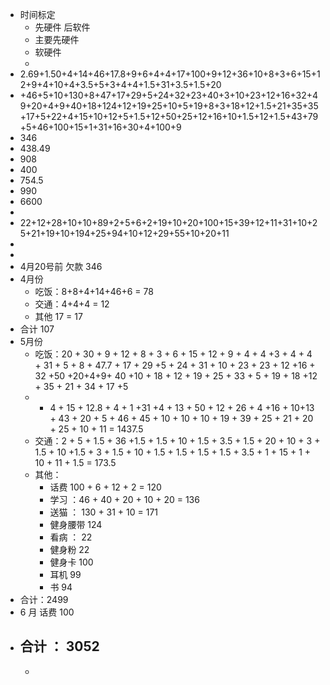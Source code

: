 - 时间标定
	- 先硬件 后软件
	- 主要先硬件
	- 软硬件
	-
- 2.69+1.50+4+14+46+17.8+9+6+4+4+17+100+9+12+36+10+8+3+6+15+12+9+4+10+4+3.5+5+3+4+4+1.5+31+3.5+1.5+20
- +46+5+10+130+8+47+17+29+5+24+32+23+40+3+10+23+12+16+32+49+20+4+9+40+18+124+12+19+25+10+5+19+8+3+18+12+1.5+21+35+35+17+5+22+4+15+10+12+5+1.5+12+50+25+12+16+10+1.5+12+1.5+43+79+5+46+100+15+1+31+16+30+4+100+9
- 346
- 438.49
- 908
- 400
- 754.5
- 990
- 6600
-
- 22+12+28+10+10+89+2+5+6+2+19+10+20+100+15+39+12+11+31+10+25+21+19+10+194+25+94+10+12+29+55+10+20+11
-
-
- 4月20号前 欠款 346
- 4月份
	- 吃饭：8+8+4+14+46+6 = 78
	- 交通：4+4+4 = 12
	- 其他 17 = 17
- 合计 107
- 5月份
	- 吃饭：20 + 30 + 9 + 12 + 8  + 3  + 6 + 15 + 12 + 9 + 4 + 4 +3 + 4 + 4 + 31 + 5 + 8 + 47.7 + 17 + 29 +5 + 24 + 31 + 10 + 23  + 23 + 12 +16 + 32 +50 +20+4+9+ 40 +10 + 18 + 12 + 19 + 25 + 33 + 5 + 19 + 18 +12 + 35 + 21 + 34 + 17 +5
	- + 4 + 15 + 12.8 + 4 + 1 +31 +4 + 13 + 50 + 12 + 26 + 4 +16 + 10+13 + 43 + 20 + 5 + 46 + 45 + 10 + 10 + 10 + 19 + 39 + 25 + 21 + 20 + 25 + 10 + 11 = 1437.5
	- 交通：2 + 5 + 1.5 + 36 +1.5 + 1.5 + 10 + 1.5 + 3.5 + 1.5 + 20 + 10 + 3 + 1.5 + 10 +1.5 + 3 + 1.5 + 10 + 1.5 + 1.5 + 1.5 + 1.5 + 3.5 + 1 + 15 + 1 + 10 + 11 + 1.5 =  173.5
	- 其他：
		- 话费 100 + 6 + 12 + 2 = 120
		- 学习 ：46 + 40 + 20 + 10 + 20 = 136
		- 送猫 ： 130 + 31 + 10 = 171
		- 健身腰带 124
		- 看病 ： 22
		- 健身粉 22
		- 健身卡 100
		- 耳机 99
		- 书 94
- 合计：2499
- 6 月 话费 100
- 合计 ： 3052
	-
	-